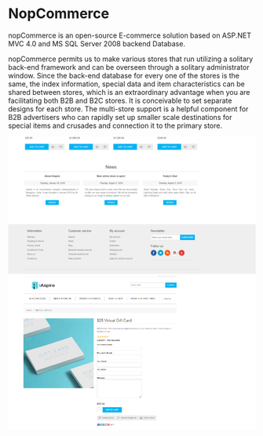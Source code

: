 # NopCommerce

nopCommerce is an open-source E-commerce solution based on ASP.NET MVC 4.0 and MS SQL Server 2008 backend Database.

nopCommerce permits us to make various stores that run utilizing a solitary back-end framework and can be overseen through a solitary administrator window. Since the back-end database for every one of the stores is the same, the index information, special data and item characteristics can be shared between stores, which is an extraordinary advantage when you are facilitating both B2B and B2C stores. It is conceivable to set separate designs for each store. The multi-store support is a helpful component for B2B advertisers who can rapidly set up smaller scale destinations for special items and crusades and connection it to the primary store.



![Banner](https://github.com/rajibsahani29/NopCommerce/blob/master/2.png?raw=true "Banner")
![Banner](https://github.com/rajibsahani29/NopCommerce/blob/master/3.png?raw=true "Banner")
